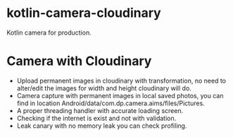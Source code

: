 # kotlin-camera-cloudinary
Kotlin camera for production.

<h1>Camera with Cloudinary </h1>

- Upload permanent images in cloudinary with transformation, no need to alter/edit the images for width and height cloudinary will do.
- Camera capture with permanent images in local saved photos, you can find in location Android/data/com.dp.camera.aims/files/Pictures.
- A proper threading handler with accurate loading screen.
- Checking if the internet is exist and not with validation.
- Leak canary with no memory leak you can check profiling.

